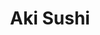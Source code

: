 ---
layout: place
title: "Aki Sushi"
permalink: /california/yucca-valley/aki-sushi.html
stateAbbr: CA
stateName: California
cityName: Yucca Valley
seo:
  name: "Aki Sushi"
  type: Restaurant
  links: https://www.akisushiyuccavalley.com/
description: "Looking for sushi in Yucca Valley, California? Check out Aki Sushi for a delightful Japanese dining experience. Enjoy a variety of sushi and other dishes in ..."
place_id: ChIJ7Qjg2AnY2oARiIhybvttk5I
photos:
  - name: >-
      places/ChIJ7Qjg2AnY2oARiIhybvttk5I/photos/AeeoHcI8d0dOpz0XVCT2WbA1PayMw_-36GZKtDLd5TU0uUXVq29bCdGlBC3VlQGISoeglVgfKqkfmMccr7MeYg0rPXA9FvUaKEEswd_TKLU4atZdHsABYLcS6fipFNXXVLcVz_c_ELmEXQpOgAqSOUF7OMqxoIFxf6Y2KYOYdVoon9hriCv1y1vz0h_DTuUZHts6eJFaC86pWaIVSpR5jY64v-YkFK7kQW-w5GfOC_xyPgonshXDZKMcVBUn1n1ZoJRzGFkKEj4mXLIZyR5xVDGKVDBLAwjjDFPByb4urDRsW4FIpw
    widthPx: 1125
    heightPx: 633
    authorAttributions:
      - displayName: Aki Sushi
        uri: https://maps.google.com/maps/contrib/100096165379545655202
        photoUri: >-
          https://lh3.googleusercontent.com/a-/ALV-UjVCemNyaBZtDZNSasRwKUDuz7GDcOUDk4Ckah_lnB2tlUMRMK-r=s100-p-k-no-mo
    flagContentUri: >-
      https://www.google.com/local/imagery/report/?cb_client=maps_api_places.places_api&image_key=!1e10!2sAF1QipPeCsmhnS5EAsk2yih9Av_Kw9ZzS-GxN0usdpQ0&hl=en-US
    googleMapsUri: >-
      https://www.google.com/maps/place//data=!3m4!1e2!3m2!1sAF1QipPeCsmhnS5EAsk2yih9Av_Kw9ZzS-GxN0usdpQ0!2e10!4m2!3m1!1s0x80dad809d8e008ed:0x92936dfb6e728888
  - name: >-
      places/ChIJ7Qjg2AnY2oARiIhybvttk5I/photos/AeeoHcJBkBjxZ3TexclaLcjmc8X86aGOSWSWjeUCJ5NHer7B0uv0iy-H0Nyvu8vlfWFHoqzIlXpJV5TYWE9vrdguWPfVKoiAIRTqDBrtdDB4gX1kjBvlIscUGUBUNDFiX8n7F2LufFDq1DFW5kJPO03pXbXQj9UGUa0ZxZdQWWurv1_2iIN5lqxzAATgsFdgMMTLj8xHqVeaofTO0Su1ffE3XgJGvVN3bMKjmTuK-GrT_gX3ZCuXfdFaaWmlX0VnLDuSJHUkSyKNuO5R5pZPLc84T8s-KlH2atRo4n7_Sf5xvfHrDQ
    widthPx: 3024
    heightPx: 3025
    authorAttributions:
      - displayName: Aki Sushi
        uri: https://maps.google.com/maps/contrib/100096165379545655202
        photoUri: >-
          https://lh3.googleusercontent.com/a-/ALV-UjVCemNyaBZtDZNSasRwKUDuz7GDcOUDk4Ckah_lnB2tlUMRMK-r=s100-p-k-no-mo
    flagContentUri: >-
      https://www.google.com/local/imagery/report/?cb_client=maps_api_places.places_api&image_key=!1e10!2sAF1QipP5u3dV40kThj1C-9FXuu2Be_zPCdUapez1H2FM&hl=en-US
    googleMapsUri: >-
      https://www.google.com/maps/place//data=!3m4!1e2!3m2!1sAF1QipP5u3dV40kThj1C-9FXuu2Be_zPCdUapez1H2FM!2e10!4m2!3m1!1s0x80dad809d8e008ed:0x92936dfb6e728888
  - name: >-
      places/ChIJ7Qjg2AnY2oARiIhybvttk5I/photos/AeeoHcJk-0S3xJLCIctKfPryZOmrlARjd24FV9jD5SXkZPi4EM0B697Rd6zOzPyyX1jp-2SaERzqfEqJE5oJW6g_ClYlPqaOI54X93aB7qIMp5Qto3U_SXslT7AfFO3nAO7bNQ58MsXxlFSU6kJQHp0uOxd1ouZGGfVPZCFO4Isljlx49lysVCJz3O92pkkLztyJUpOyKv3gcSLfc3mLKpWk-3nQJVo3ZGvkxk9L4OLiEJeERt4X_xIfwOUt64J3bvjyBmuqREG2FxloTZv6nJsPcxA5osSbIjpASY0HE8IfznEJaA
    widthPx: 4024
    heightPx: 2265
    authorAttributions:
      - displayName: Aki Sushi
        uri: https://maps.google.com/maps/contrib/100096165379545655202
        photoUri: >-
          https://lh3.googleusercontent.com/a-/ALV-UjVCemNyaBZtDZNSasRwKUDuz7GDcOUDk4Ckah_lnB2tlUMRMK-r=s100-p-k-no-mo
    flagContentUri: >-
      https://www.google.com/local/imagery/report/?cb_client=maps_api_places.places_api&image_key=!1e10!2sAF1QipOf2PClE-JgubjH1GEJQC_1fbxOBABddEP9cRLL&hl=en-US
    googleMapsUri: >-
      https://www.google.com/maps/place//data=!3m4!1e2!3m2!1sAF1QipOf2PClE-JgubjH1GEJQC_1fbxOBABddEP9cRLL!2e10!4m2!3m1!1s0x80dad809d8e008ed:0x92936dfb6e728888
  - name: >-
      places/ChIJ7Qjg2AnY2oARiIhybvttk5I/photos/AeeoHcLYov46jY6tY0ZSt8koNbZmRU7zSYVizoFzVJQXpwKyT0tUaGi2U8-Mg6l1uvy-FZQNx0jd2rflQaRcZg38Hgy7Po6oH4CAJkf_4vSAxfh1emqO36MswZS8u28kR053kocaRiG-f9SqJAmRji9T99X8l_XS4VvqLb3-Q25AGucCLS-gxa0Zgn3cch476RfiKtGwIxqc7YwHUF18Xctp5Yhc_G95_ZTA5-r4ZqMsRQ1z4Aw5YeZUTUvXx8gBNtEAm4WsYQdRRQPAiC3baUOUWA4SqLvye8DwtCGWeCZ8U083kjj5b4XJFAl-ZDc7b74M2bWoNpcxzJTq6VS_YanLqgPOoz3oSX61rFHbziNO2bt5-jT70RVfug6sYL6jk8MrNby52FFLHdeqQEVnKz_k0PW80OfzMBuGlBVwasOeB9C3Bg
    widthPx: 4032
    heightPx: 3024
    authorAttributions:
      - displayName: vanessa henley (Nessa)
        uri: https://maps.google.com/maps/contrib/104126495726477842394
        photoUri: >-
          https://lh3.googleusercontent.com/a-/ALV-UjWk2NIawbKMgacudS08-17TVW-GhRtPrWZUqGS3Q1sQhJ6ZW92wlg=s100-p-k-no-mo
    flagContentUri: >-
      https://www.google.com/local/imagery/report/?cb_client=maps_api_places.places_api&image_key=!1e10!2sCIHM0ogKEICAgICq3df7Gw&hl=en-US
    googleMapsUri: >-
      https://www.google.com/maps/place//data=!3m4!1e2!3m2!1sCIHM0ogKEICAgICq3df7Gw!2e10!4m2!3m1!1s0x80dad809d8e008ed:0x92936dfb6e728888
  - name: >-
      places/ChIJ7Qjg2AnY2oARiIhybvttk5I/photos/AeeoHcLBxH0MHEyvydr9oQYRatQHCee4daRPQ-6am_RG3uaTu23Wvkvnmg7BFeVbga159EmShlJ3VvtkF3X_eIM4lMrNJPS8bji2Qubd3hdCawd_EaltRhoZIDBjwR9WDaGyUWuGvGFdM-WIs1HSLnTivGNXgMKinI7qCGxFuMXlpMoOnT9P27xFgKmw7sWuQFlxorFEmTBjWGdyGl5ZNAtBOUm3jtvrKUwdIL-0LD00MrDYDg3rNTqfsujE5ubfvJynNQPtNHt7ui8aJW7vUNLfJussS22tlImctku6bQrwNEpFb2IYvG7OE7m06Hk38yCQ28CcgRGrelW300vaTERQlP62J6oqNSGIrq2fqWmliI4kCHaOtOVqpMOEHfyEFZBnb6cfoQA_9Q1W4xK76bTJ4LAkfuShq7zfQJyc2Dn2OXDhIJEMtbRm4qFE8IpkDVuV
    widthPx: 4032
    heightPx: 2268
    authorAttributions:
      - displayName: Mud Puppy (MudPuppy)
        uri: https://maps.google.com/maps/contrib/113663433140958192338
        photoUri: >-
          https://lh3.googleusercontent.com/a-/ALV-UjVmUhpW7VfplWEyOGEv-dHnPyxlIt4bv_nv_GtDUPmh44TSSLfG=s100-p-k-no-mo
    flagContentUri: >-
      https://www.google.com/local/imagery/report/?cb_client=maps_api_places.places_api&image_key=!1e10!2sCIABIhAA3gzHmSi9imei5usAC7Y0&hl=en-US
    googleMapsUri: >-
      https://www.google.com/maps/place//data=!3m4!1e2!3m2!1sCIABIhAA3gzHmSi9imei5usAC7Y0!2e10!4m2!3m1!1s0x80dad809d8e008ed:0x92936dfb6e728888
  - name: >-
      places/ChIJ7Qjg2AnY2oARiIhybvttk5I/photos/AeeoHcLx1ZcPLlaEncNhcoawhMiCnlkRrWFUmhQu3GvPRiZNdU2XD5yuc4IKrpFsnynu--k1364k5zWzTHGhNgqgKAJ2BZTfzZ6zDJMFFWwcCnhdh_xNsbtwVGRTZBzS1-prP7I5yAUDJZuwvzU-3cgBUf-0YjNxIZptvCy96MMgRQ3ga_bm0R-P1zwgA9W00imeNgcRy1Uwjt5Na3i00lTJ5KD0Acc9ADawpkGMzxkVM5ALni8bYMNd93_sMlB0d8wRMWtVfbI2YmtrUIgwYlXpiX2kUC0OHoUleM6NHaFivGq7IvAxEsKEbDkPch3lqi9ev58xxWOVrpCaj7O1jZFyJjYZlucxH8yYiCYjq0s1Qjy2mdRu_wDxBBm5dF30K3DYntHdzQOAnpJvsvC-3ZRCDirJO2viv-zwtOF3MpUEi7HGuU7E
    widthPx: 2252
    heightPx: 2565
    authorAttributions:
      - displayName: Jessica Dial
        uri: https://maps.google.com/maps/contrib/109330532107896316978
        photoUri: >-
          https://lh3.googleusercontent.com/a-/ALV-UjXN48VKNDyWoO0-r3as82UWQsxRwPPNiNDi_mzUT9ygrf8D73ORWA=s100-p-k-no-mo
    flagContentUri: >-
      https://www.google.com/local/imagery/report/?cb_client=maps_api_places.places_api&image_key=!1e10!2sCIHM0ogKEICAgIDTx6rNxgE&hl=en-US
    googleMapsUri: >-
      https://www.google.com/maps/place//data=!3m4!1e2!3m2!1sCIHM0ogKEICAgIDTx6rNxgE!2e10!4m2!3m1!1s0x80dad809d8e008ed:0x92936dfb6e728888
  - name: >-
      places/ChIJ7Qjg2AnY2oARiIhybvttk5I/photos/AeeoHcLC_m1XQduc0jQ167JftUUW8FonE2A-S2QjInRvWzjND8z1bT6YfyvaPXPH6qXgy-ITV9-ACGUH2sZ3phkNIq0dvRQ6j3ArGr1FyUV9NOU2wtSq2zCKVik80Y2q4KbXZJB7dHqGZfaY8VGslDjPiPjQDueSSRxFeZBvjSbOp3QEypVdp1IYmAdkf2hyUzLv44LWYMOybDRp6fbr9_jJ7SuIcAE4leeFb09uvZFXOTbSUj_Nt1kbnixg5Fs4ELsTf-nSwufGp6x2HvbQyvmdnL3Mkj_CXfyu0hCRgddCwyHacBE-hTJ0Ha7BF9BlEc9-c4vws_JzSBWSjGRo_vcsQ-6EthYXKwBmlL5PcTdfZnZgEUzt0RrWmcKfsAOUYKgIVHpQDm0CmJ_AJB1A4pWFss3J8XAsslQUpBG3XJVLGqeywTLT
    widthPx: 4080
    heightPx: 3072
    authorAttributions:
      - displayName: Jeffrey Schnure
        uri: https://maps.google.com/maps/contrib/110333704521448490569
        photoUri: >-
          https://lh3.googleusercontent.com/a-/ALV-UjW1wBtwer5KnCEmXWO0yydxhsDmPnPs807wRhHF3HfbAiNrr5K6tg=s100-p-k-no-mo
    flagContentUri: >-
      https://www.google.com/local/imagery/report/?cb_client=maps_api_places.places_api&image_key=!1e10!2sCIHM0ogKEICAgID_w_-ZsAE&hl=en-US
    googleMapsUri: >-
      https://www.google.com/maps/place//data=!3m4!1e2!3m2!1sCIHM0ogKEICAgID_w_-ZsAE!2e10!4m2!3m1!1s0x80dad809d8e008ed:0x92936dfb6e728888
  - name: >-
      places/ChIJ7Qjg2AnY2oARiIhybvttk5I/photos/AeeoHcJ_KZZOhusiFZ7mnKFTgkVskuTaOMjSTt-tyElUy8llAILuRt-9HAsEDP5BZW_dZTN9sf3AfKGKeIkLNTZdBpXXhzo4WPbju6t5haLrNZWOrE5GeotDEJ7lgODq0GErNfW9BV2pnR-hjvtDl0h6KoK6IfpGDIxso-jVebRivhoTB4AeG306oRg5A5XZBWLCbkJZYglyMl0bBoF_8wN2937ol8OtVvsqc-Z1nhNUMUDATej3mg0O5sfnsXP2KDoMeg3yWowA4AKi0qkjRKFxUfJTutExCJHEpHo7YqOP05qlxHDJqGhvFq6lgrzGEBqkN3BTRo6us5PGgiM3tH2WGUOZZFj5CI38QFZLF7bfR9HI6AN62Nzr8zaEO1--pBFkaXIvPaobyNUW9u89ElU4ETgZR67J9fwIqcPwhq_4dm_sULJa
    widthPx: 3000
    heightPx: 3600
    authorAttributions:
      - displayName: Patrick Stewart
        uri: https://maps.google.com/maps/contrib/109471783185769724966
        photoUri: >-
          https://lh3.googleusercontent.com/a/ACg8ocJih9xX5sob0nlcsw-yLRPeUrJ4bNxBWantxHn2T7WWZrED9g=s100-p-k-no-mo
    flagContentUri: >-
      https://www.google.com/local/imagery/report/?cb_client=maps_api_places.places_api&image_key=!1e10!2sCIHM0ogKEICAgICnt8retQE&hl=en-US
    googleMapsUri: >-
      https://www.google.com/maps/place//data=!3m4!1e2!3m2!1sCIHM0ogKEICAgICnt8retQE!2e10!4m2!3m1!1s0x80dad809d8e008ed:0x92936dfb6e728888
  - name: >-
      places/ChIJ7Qjg2AnY2oARiIhybvttk5I/photos/AeeoHcIjqfLE9dk18zUulO2cE4DRZB_pxlakfe0i7R7F0QUDC49GY44O6_SWzIxcuvPtKhAh2RjfNTTbCULcGPtLbXkTL-iIemFskLpMbA-w3KKelOtB8BvdcoGZ1a3ceDaH3KZAopF9lX5iySnJHniOg1FOS6jZzU0d5-j8oHJ-Kj9JI1Dohu72acrbcSAnr9OK-gjS2tc9MgUafAxIh0nJ1vlJBCgodjqexvNjKzwu3oe8ISQSS4H_wS4MK3p8KRt-9lPIIJhPp2lIabkUh-A7Xf_OpRDj_TxJPX7jxAqaf_yyLSTdEv8oC0sB1ctQKTm7J6DGJo25AKYDk3sWzvrLm2UT1rxX2XRngutM6Q9Wsv82Xi7NY70se4QU20AfvDsx3JuSVBh65PkHZcQdMrnLgfeKvAUeRVnlMjG0ZiTStw4tMA
    widthPx: 3024
    heightPx: 4032
    authorAttributions:
      - displayName: Fergie Leung
        uri: https://maps.google.com/maps/contrib/102244997752900501016
        photoUri: >-
          https://lh3.googleusercontent.com/a-/ALV-UjXUkmY07Zi-WhVNhP8tJJsz3Uh9lX1xaTcw0_77KbB7dZbpMB8Dog=s100-p-k-no-mo
    flagContentUri: >-
      https://www.google.com/local/imagery/report/?cb_client=maps_api_places.places_api&image_key=!1e10!2sCIHM0ogKEICAgICPwZzTGQ&hl=en-US
    googleMapsUri: >-
      https://www.google.com/maps/place//data=!3m4!1e2!3m2!1sCIHM0ogKEICAgICPwZzTGQ!2e10!4m2!3m1!1s0x80dad809d8e008ed:0x92936dfb6e728888
  - name: >-
      places/ChIJ7Qjg2AnY2oARiIhybvttk5I/photos/AeeoHcJ1pITMIJYMcqaFxoDyl8vgIuL8ht0zM5BQd50Otriny2XJ0SBdAjs-hNOcjhJ-eWxoaErfQiRgUU2RNxj032ebdS6bDH3vFGfI3AQShspmPq5heMTqNP7uyqkJ2YUNe2AZUaFmGKng7DwhY73V8NHggm-_9fzVTaFpo1pTjfVn7-HPqGRab_SqxKu5_1KHM2CqDA3KnXZLj9TJ4f9ZXRk-_DlJhGS-2aZSgrlG98WtXM0P20cui9J7hfZ74sGD2b6maoDJoo0qfXD9OTmf-_Rfh_spKanXwuTot1KtUGSs4rN-_4OuKuwAWzKrpcKC-2AgXSgI5RML9o1-_kFEnoAUJ5oxKvpB02MHvPD8ix-3TD2pgdgtlj9tORPE1cKuiVHV2TWxDxMHeHpZs-d3Zea9i6VJGl4vi3m_dkEkvA08ZMEZjiVoaGCJZISu0lt7
    widthPx: 4032
    heightPx: 3024
    authorAttributions:
      - displayName: Paul Bryant
        uri: https://maps.google.com/maps/contrib/105677716945766570577
        photoUri: >-
          https://lh3.googleusercontent.com/a/ACg8ocLYIp94s5yunwfVljuqXAgdZTq4R_EG1VyzTTrEaIvg--YwOQ=s100-p-k-no-mo
    flagContentUri: >-
      https://www.google.com/local/imagery/report/?cb_client=maps_api_places.places_api&image_key=!1e10!2sCIABIhAF0Be_QAfWAGewFlIAA3xM&hl=en-US
    googleMapsUri: >-
      https://www.google.com/maps/place//data=!3m4!1e2!3m2!1sCIABIhAF0Be_QAfWAGewFlIAA3xM!2e10!4m2!3m1!1s0x80dad809d8e008ed:0x92936dfb6e728888
address: 57045 29 Palms Hwy, Yucca Valley, CA 92284, USA
street: 57045 29 Palms Hwy
city: Yucca Valley
state: CA
zip: '92284'
country: USA
neighborhood: null
latitude: '34.120983'
longitude: '-116.419487'
accessibility_options:
  wheelchairAccessibleParking: true
  wheelchairAccessibleEntrance: true
  wheelchairAccessibleRestroom: true
  wheelchairAccessibleSeating: true
business_status: OPERATIONAL
name: Aki Sushi
google_maps_links:
  directionsUri: >-
    https://www.google.com/maps/dir//''/data=!4m7!4m6!1m1!4e2!1m2!1m1!1s0x80dad809d8e008ed:0x92936dfb6e728888!3e0
  placeUri: https://maps.google.com/?cid=10561906477771163784
  writeAReviewUri: >-
    https://www.google.com/maps/place//data=!4m3!3m2!1s0x80dad809d8e008ed:0x92936dfb6e728888!12e1
  reviewsUri: >-
    https://www.google.com/maps/place//data=!4m4!3m3!1s0x80dad809d8e008ed:0x92936dfb6e728888!9m1!1b1
  photosUri: >-
    https://www.google.com/maps/place//data=!4m3!3m2!1s0x80dad809d8e008ed:0x92936dfb6e728888!10e5
primary_type: Japanese Restaurant
opening_hours:
  regular: null
  current: null
secondary_opening_hours:
  regular:
    weekdayDescriptions: null
    type: null
  current:
    weekdayDescriptions: null
    type: null
phone: (760) 365-7755
price_level: PRICE_LEVEL_MODERATE
price_range: $20 &ndash; $30
rating: '4.5'
rating_count: 1468
website: https://www.akisushiyuccavalley.com/
reviews: null
parking_options: null
payment_options: null
allow_dogs: null
curbside_pickup: null
delivery: null
dine_in: null
good_for_children: null
good_for_groups: null
good_for_sports: null
live_music: null
menu_for_children: null
outdoor_seating: null
reservable: null
restroom: null
serves_beer: null
serves_breakfast: null
serves_brunch: null
serves_cocktails: null
serves_coffee: null
serves_dinner: null
serves_dessert: null
serves_lunch: null
serves_vegetarian_food: null
serves_wine: null
takeout: null
summary: null

---